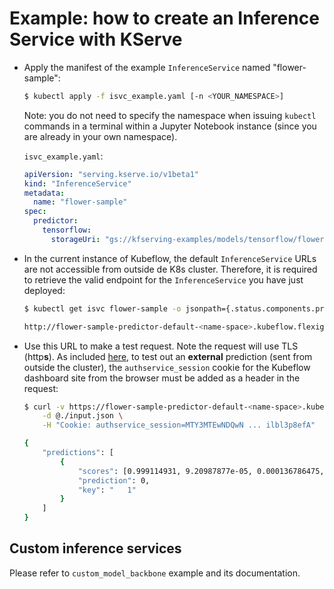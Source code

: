 # Example: how to create an Inference Service with KServe

- Apply the manifest of the example ```InferenceService``` named "flower-sample":

    ```bash
    $ kubectl apply -f isvc_example.yaml [-n <YOUR_NAMESPACE>]
    ```

  Note: you do not need to specify the namespace when issuing ```kubectl``` commands
  in a terminal within a Jupyter Notebook instance (since you are already in
  your own namespace).

  ```isvc_example.yaml```:
    ```yaml
    apiVersion: "serving.kserve.io/v1beta1"
    kind: "InferenceService"
    metadata:
      name: "flower-sample"
    spec:
      predictor:
        tensorflow:
          storageUri: "gs://kfserving-examples/models/tensorflow/flowers"
    ```

- In the current instance of Kubeflow, the default ```InferenceService``` URLs
  are not accessible from outside de K8s cluster. Therefore, it is required to retrieve
  the valid endpoint for the ```InferenceService``` you have just deployed:

    ```bash
    $ kubectl get isvc flower-sample -o jsonpath={.status.components.predictor.url} [-n <YOUR_NAMESPACE>]

    http://flower-sample-predictor-default-<name-space>.kubeflow.flexigrobots-h2020.eu
    ```

- Use this URL to make a test request. Note the request will use TLS (http**s**).
  As included [here](https://www.kubeflow.org/docs/distributions/ibm/deploy/authentication/),
  to test out an **external** prediction (sent from outside the cluster),
  the ```authservice_session``` cookie for the Kubeflow dashboard site
  from the browser must be added as a header in the request:

    ```bash
    $ curl -v https://flower-sample-predictor-default-<name-space>.kubeflow.flexigrobots-h2020.eu/v1/models/flower-sample:predict \
        -d @./input.json \
        -H "Cookie: authservice_session=MTY3MTEwNDQwN ... ilbl3p8efA"

    {
        "predictions": [
            {
                "scores": [0.999114931, 9.20987877e-05, 0.000136786475, 0.000337258185, 0.000300532876, 1.84813962e-05],
                "prediction": 0,
                "key": "   1"
            }
        ]
    }
    ```

## Custom inference services

Please refer to ```custom_model_backbone``` example and its documentation.
